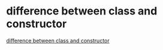 # difference between class and constructor
[difference between class and constructor](https://aiwithcloud.com/2022/09/19/difference_between_class_and_constructor/)